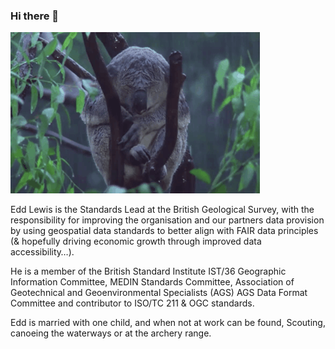 ### Hi there 👋

 ![koala](https://raw.githubusercontent.com/KoalaGeo/KoalaGeo/master/fG4Fum1.gif) 

Edd Lewis is the Standards Lead at the British Geological Survey, with the responsibility for improving the organisation and our partners data provision by using geospatial data standards to better align with FAIR data principles (& hopefully driving economic growth through improved data accessibility…).

He is a member of the British Standard Institute IST/36 Geographic Information Committee, MEDIN Standards Committee, Association of Geotechnical and Geoenvironmental Specialists (AGS) AGS Data Format Committee and contributor to ISO/TC 211 & OGC standards.

Edd is married with one child, and when not at work can be found, Scouting, canoeing the waterways or at the archery range.

<!--
**KoalaGeo/KoalaGeo** is a ✨ _special_ ✨ repository because its `README.md` (this file) appears on your GitHub profile.

Here are some ideas to get you started:

- 🔭 I’m currently working on ...
- 🌱 I’m currently learning ...
- 👯 I’m looking to collaborate on ...
- 🤔 I’m looking for help with ...
- 💬 Ask me about ...
- 📫 How to reach me: ...
- 😄 Pronouns: ...
- ⚡ Fun fact: ...
-->
